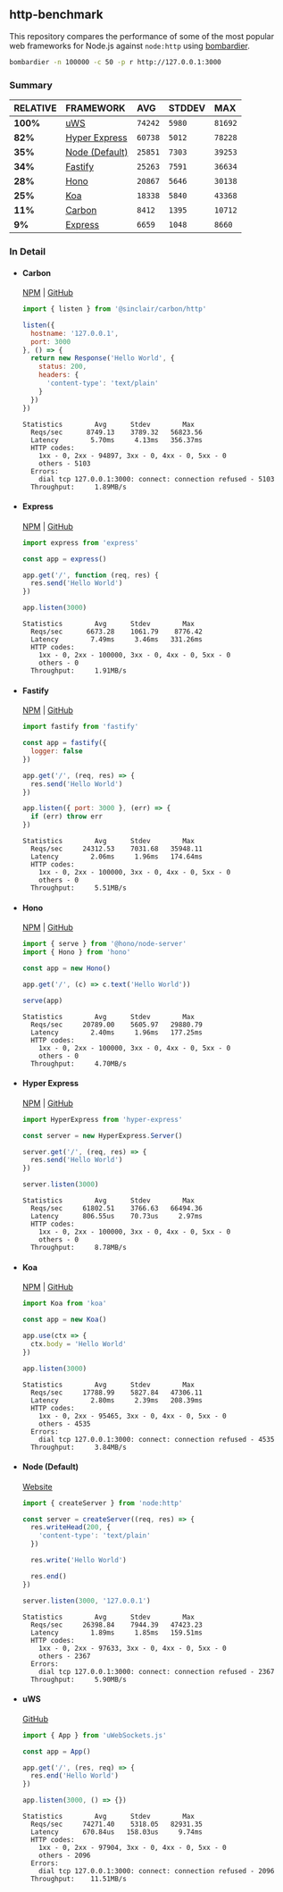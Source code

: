## http-benchmark

This repository compares the performance of some of the most popular web frameworks for Node.js against `node:http` using [bombardier](https://github.com/codesenberg/bombardier).

```bash
bombardier -n 100000 -c 50 -p r http://127.0.0.1:3000
```

### Summary

| RELATIVE | FRAMEWORK | AVG | STDDEV | MAX |
| :--- | :--- | :--- | :--- | :--- |
| **100%** | [uWS](#uws) | `74242` | `5980` | `81692` |
| **82%** | [Hyper Express](#hyper-express) | `60738` | `5012` | `78228` |
| **35%** | [Node (Default)](#node-default) | `25851` | `7303` | `39253` |
| **34%** | [Fastify](#fastify) | `25263` | `7591` | `36634` |
| **28%** | [Hono](#hono) | `20867` | `5646` | `30138` |
| **25%** | [Koa](#koa) | `18338` | `5840` | `43368` |
| **11%** | [Carbon](#carbon) | `8412` | `1395` | `10712` |
| **9%** | [Express](#express) | `6659` | `1048` | `8660` |


### In Detail

- #### Carbon
  [NPM](https://npmjs.com/@sinclair/carbon) | [GitHub](https://github.com/sinclairzx81/carbon)
  ```js
  import { listen } from '@sinclair/carbon/http'

  listen({
    hostname: '127.0.0.1',
    port: 3000
  }, () => {
    return new Response('Hello World', {
      status: 200,
      headers: {
        'content-type': 'text/plain'
      }
    })
  })
  ```

  ```
  Statistics        Avg      Stdev        Max
    Reqs/sec      8749.13    3789.32   56823.56
    Latency        5.70ms     4.13ms   356.37ms
    HTTP codes:
      1xx - 0, 2xx - 94897, 3xx - 0, 4xx - 0, 5xx - 0
      others - 5103
    Errors:
      dial tcp 127.0.0.1:3000: connect: connection refused - 5103
    Throughput:     1.89MB/s
  ```

- #### Express
  [NPM](https://npmjs.com/express) | [GitHub](https://github.com/expressjs/express)
  ```js
  import express from 'express'

  const app = express()

  app.get('/', function (req, res) {
    res.send('Hello World')
  })

  app.listen(3000)
  ```

  ```
  Statistics        Avg      Stdev        Max
    Reqs/sec      6673.28    1061.79    8776.42
    Latency        7.49ms     3.46ms   331.26ms
    HTTP codes:
      1xx - 0, 2xx - 100000, 3xx - 0, 4xx - 0, 5xx - 0
      others - 0
    Throughput:     1.91MB/s
  ```

- #### Fastify
  [NPM](https://npmjs.com/fastify) | [GitHub](https://github.com/fastify/fastify)
  ```js
  import fastify from 'fastify'

  const app = fastify({
    logger: false
  })

  app.get('/', (req, res) => {
    res.send('Hello World')
  })

  app.listen({ port: 3000 }, (err) => {
    if (err) throw err
  })
  ```

  ```
  Statistics        Avg      Stdev        Max
    Reqs/sec     24312.53    7031.68   35948.11
    Latency        2.06ms     1.96ms   174.64ms
    HTTP codes:
      1xx - 0, 2xx - 100000, 3xx - 0, 4xx - 0, 5xx - 0
      others - 0
    Throughput:     5.51MB/s
  ```

- #### Hono
  [NPM](https://npmjs.com/hono) | [GitHub](https://github.com/honojs/hono)
  ```js
  import { serve } from '@hono/node-server'
  import { Hono } from 'hono'

  const app = new Hono()

  app.get('/', (c) => c.text('Hello World'))

  serve(app)
  ```

  ```
  Statistics        Avg      Stdev        Max
    Reqs/sec     20789.00    5605.97   29880.79
    Latency        2.40ms     1.96ms   177.25ms
    HTTP codes:
      1xx - 0, 2xx - 100000, 3xx - 0, 4xx - 0, 5xx - 0
      others - 0
    Throughput:     4.70MB/s
  ```

- #### Hyper Express
  [NPM](https://npmjs.com/hyper-express) | [GitHub](https://github.com/kartikk221/hyper-express)
  ```js
  import HyperExpress from 'hyper-express'

  const server = new HyperExpress.Server()

  server.get('/', (req, res) => {
    res.send('Hello World')
  })

  server.listen(3000)
  ```

  ```
  Statistics        Avg      Stdev        Max
    Reqs/sec     61802.51    3766.63   66494.36
    Latency      806.55us    70.73us     2.97ms
    HTTP codes:
      1xx - 0, 2xx - 100000, 3xx - 0, 4xx - 0, 5xx - 0
      others - 0
    Throughput:     8.78MB/s
  ```

- #### Koa
  [NPM](https://npmjs.com/koa) | [GitHub](https://github.com/koajs/koa)
  ```js
  import Koa from 'koa'

  const app = new Koa()

  app.use(ctx => {
    ctx.body = 'Hello World'
  })

  app.listen(3000)
  ```

  ```
  Statistics        Avg      Stdev        Max
    Reqs/sec     17788.99    5827.84   47306.11
    Latency        2.80ms     2.39ms   208.39ms
    HTTP codes:
      1xx - 0, 2xx - 95465, 3xx - 0, 4xx - 0, 5xx - 0
      others - 4535
    Errors:
      dial tcp 127.0.0.1:3000: connect: connection refused - 4535
    Throughput:     3.84MB/s
  ```

- #### Node (Default)
  [Website](https://nodejs.org/api/http.html)
  ```js
  import { createServer } from 'node:http'

  const server = createServer((req, res) => {
    res.writeHead(200, {
      'content-type': 'text/plain'
    })

    res.write('Hello World')

    res.end()
  })

  server.listen(3000, '127.0.0.1')
  ```

  ```
  Statistics        Avg      Stdev        Max
    Reqs/sec     26398.84    7944.39   47423.23
    Latency        1.89ms     1.85ms   159.51ms
    HTTP codes:
      1xx - 0, 2xx - 97633, 3xx - 0, 4xx - 0, 5xx - 0
      others - 2367
    Errors:
      dial tcp 127.0.0.1:3000: connect: connection refused - 2367
    Throughput:     5.90MB/s
  ```

- #### uWS
  [GitHub](https://github.com/uNetworking/uWebSockets.js)
  ```js
  import { App } from 'uWebSockets.js'

  const app = App()

  app.get('/', (res, req) => {
    res.end('Hello World')
  })

  app.listen(3000, () => {})
  ```

  ```
  Statistics        Avg      Stdev        Max
    Reqs/sec     74271.40    5318.05   82931.35
    Latency      670.84us   158.03us     9.74ms
    HTTP codes:
      1xx - 0, 2xx - 97904, 3xx - 0, 4xx - 0, 5xx - 0
      others - 2096
    Errors:
      dial tcp 127.0.0.1:3000: connect: connection refused - 2096
    Throughput:    11.51MB/s
  ```


